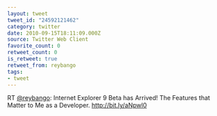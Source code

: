 ```yaml
---
layout: tweet
tweet_id: "24592121462"
category: twitter
date: 2010-09-15T18:11:09.000Z
source: Twitter Web Client
favorite_count: 0
retweet_count: 0
is_retweet: true
retweet_from: reybango
tags:
- tweet
---
```


RT [@reybango](https://twitter.com/@reybango): Internet Explorer 9 Beta has Arrived! The Features that Matter to Me as a Developer. http://bit.ly/aNpwl0

